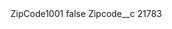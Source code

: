 <?xml version="1.0" encoding="UTF-8"?>
<CustomMetadata xmlns="http://soap.sforce.com/2006/04/metadata" xmlns:xsi="http://www.w3.org/2001/XMLSchema-instance" xmlns:xsd="http://www.w3.org/2001/XMLSchema">
    <label>ZipCode1001</label>
    <protected>false</protected>
    <values>
        <field>Zipcode__c</field>
        <value xsi:type="xsd:string">21783</value>
    </values>
</CustomMetadata>

